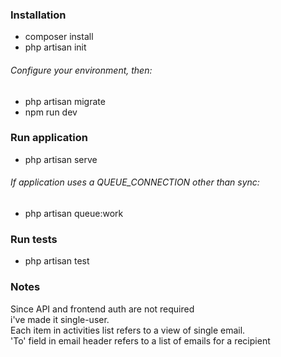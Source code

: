 ### Installation
* composer install  
* php artisan init 
###### Configure your environment, then:
* php artisan migrate  
* npm run dev
### Run application
* php artisan serve  
  
###### If application uses a QUEUE_CONNECTION other than sync:
* php artisan queue:work  
### Run tests
* php artisan test
### Notes
Since API and frontend auth are not required  
i've made it single-user.  
Each item in activities list refers to a view of single email.  
'To' field in email header refers to a list of emails for a recipient
